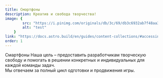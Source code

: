 ```yaml
---
title: Смартфоны
description: Креатив и свобода творчества!
image: {
		src: "https://i.pinimg.com/originals/db/3c/69/db3c6932ab7f48aa37911fa229efa7ba.jpg",
		alt: "test"
	}
link: "https://docs.astro.build/en/guides/content-collections/#accessing-referenced-data"
order: 1
---
```


Смартфоны Наша цель – предоставить разработчикам творческую свободу и помогать в решении конкретных и индивидуальных для каждой команды задач. \
Мы отвечаем за полный цикл одготовки и продвижения игры.
